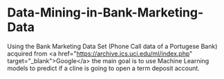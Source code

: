 # Data-Mining-in-Bank-Marketing-Data
Using the Bank Marketing Data Set (Phone Call data of a Portugese Bank) acquired from &lt;a href="https://archive.ics.uci.edu/ml/index.php" target="_blank">Google&lt;/a> the main goal is to use Machine Learning models to predict if a cline is going to open a term deposit account.
